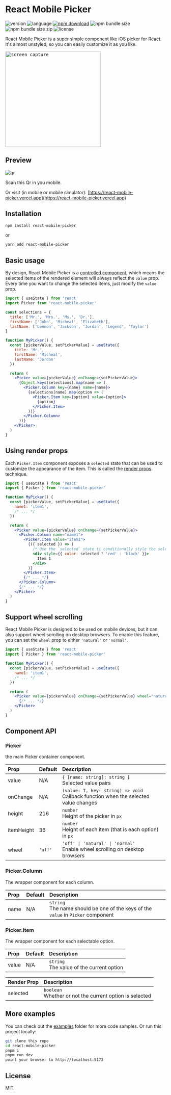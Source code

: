 # React Mobile Picker

![version](https://img.shields.io/npm/v/react-mobile-picker)
![language](https://img.shields.io/github/languages/top/adcentury/react-mobile-picker)
[![npm download](https://img.shields.io/npm/dm/react-mobile-picker.svg?style=flat-square)](https://www.npmjs.org/package/react-mobile-picker)
![npm bundle size](https://img.shields.io/bundlephobia/min/react-mobile-picker)
![npm bundle size zip](https://img.shields.io/bundlephobia/minzip/react-mobile-picker)
![license](https://img.shields.io/npm/l/react-mobile-picker)

React Mobile Picker is a super simple component like iOS picker for React. It's almost unstyled, so you can easily customize it as you like.

<kbd><img src="./examples/assets/screen-capture.gif" alt="screen capture" width="300" /></kbd>

## Preview

![qr](./examples/assets/qr.jpg)

Scan this Qr in you mobile.

Or visit (in mobile or mobile simulator): [https://react-mobile-picker.vercel.app](https://react-mobile-picker.vercel.app)

## Installation

```bash
npm install react-mobile-picker
```
or
```bash
yarn add react-mobile-picker
```

## Basic usage

By design, React Mobile Picker is a [controlled component](https://react.dev/learn/sharing-state-between-components#controlled-and-uncontrolled-components), which means the selected items of the rendered element will always reflect the `value` prop. Every time you want to change the selected items, just modify the `value` prop.

```jsx
import { useState } from 'react'
import Picker from 'react-mobile-picker'

const selections = {
  title: ['Mr.', 'Mrs.', 'Ms.', 'Dr.'],
  firstName: ['John', 'Micheal', 'Elizabeth'],
  lastName: ['Lennon', 'Jackson', 'Jordan', 'Legend', 'Taylor']
}

function MyPicker() {
  const [pickerValue, setPickerValue] = useState({
    title: 'Mr.',
    firstName: 'Micheal',
    lastName: 'Jordan'
  })

  return (
    <Picker value={pickerValue} onChange={setPickerValue}>
      {Object.keys(selections).map(name => (
        <Picker.Column key={name} name={name}>
          {selections[name].map(option => (
            <Picker.Item key={option} value={option}>
              {option}
            </Picker.Item>
          ))}
        </Picker.Column>
      ))}
    </Picker>
  )
}
```

## Using render props

Each `Picker.Item` component exposes a `selected` state that can be used to customize the appearance of the item. This is called the [render props](https://legacy.reactjs.org/docs/render-props.html) technique.

```jsx
import { useState } from 'react'
import { Picker } from 'react-mobile-picker'

function MyPicker() {
  const [pickerValue, setPickerValue] = useState({
    name1: 'item1',
    /* ... */
  })

  return (
    <Picker value={pickerValue} onChange={setPickerValue}>
      <Picker.Column name="name1">
        <Picker.Item value="item1">
          {({ selected }) => (
            /* Use the `selected` state ti conditionally style the selected item */
            <div style={{ color: selected ? 'red' : 'black' }}>
              Item 1
            </div>
          )}
        </Picker.Item>
        {/* ... */}
      </Picker.Column>
      {/* ... */}
    </Picker>
  )
}
```

## Support wheel scrolling

React Mobile Picker is designed to be used on mobile devices, but it can also support wheel scrolling on desktop browsers. To enable this feature, you can set the `wheel` prop to either `'natural'` or `'normal'`.

```jsx
import { useState } from 'react'
import { Picker } from 'react-mobile-picker'

function MyPicker() {
  const [pickerValue, setPickerValue] = useState({
    name1: 'item1',
    /* ... */
  })

  return (
    <Picker value={pickerValue} onChange={setPickerValue} wheel="natural">
      {/* ... */}
    </Picker>
  )
}
```

## Component API

### Picker

the main Picker container component.

| Prop | Default | Description |
| :---- | :------- | :----------- |
| value | N/A | `{ [name: string]: string }`<br />Selected value pairs |
| onChange | N/A | `(value: T, key: string) => void`<br />Callback function when the selected value changes |
| height | 216 | `number`<br />Height of the picker in `px` |
| itemHeight | 36 | `number`<br />Height of each item (that is each option) in `px` |
| wheel | `'off'` | `'off' \| 'natural' \| 'normal'`<br />Enable wheel scrolling on desktop browsers |

### Picker.Column

The wrapper component for each column.

| Prop | Default | Description |
| :---- | :------- | :----------- |
| name | N/A | `string`<br />The name should be one of the keys of the `value` in `Picker` component |

### Picker.Item

The wrapper component for each selectable option.

| Prop | Default | Description |
| :---- | :------- | :----------- |
| value | N/A | `string`<br />The value of the current option |

| Render Prop | Description |
| :----------- | :----------- |
| selected | `boolean`<br />Whether or not the current option is selected |

## More examples

You can check out the [examples](./examples) folder for more code samples. Or run this project locally:

```bash
git clone this repo
cd react-mobile-picker
pnpm i
pnpm run dev
point your browser to http://localhost:5173
```

## License

MIT.
